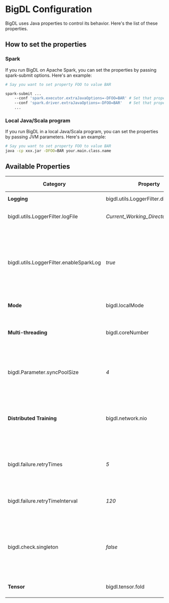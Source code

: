 # BigDL Configuration
BigDL uses Java properties to control its behavior. Here's the list of
these properties.

## How to set the properties

### Spark
If you run BigDL on Apache Spark, you can set the properties by passing
spark-submit options. Here's an example:
```bash
# Say you want to set property FOO to value BAR

spark-submit ...
    --conf 'spark.executor.extraJavaOptions=-DFOO=BAR' # Set that property for executor process
    --conf 'spark.driver.extraJavaOptions=-DFOO=BAR'   # Set that property for driver process
    ...
```

### Local Java/Scala program
If you run BigDL in a local Java/Scala program, you can set the properties
by passing JVM parameters. Here's an example:
```bash
# Say you want to set property FOO to value BAR
java -cp xxx.jar -DFOO=BAR your.main.class.name
```

## Available Properties

Category|Property|Default value|Description
-----|-----|------|-----
**Logging**|bigdl.utils.LoggerFilter.disable|*false*|Disable redirecting logs of Spark and BigDL to  a file.
|bigdl.utils.LoggerFilter.logFile|*Current_Working_Directory/bigdl.log*|Where is the redirecting log.
|bigdl.utils.LoggerFilter.enableSparkLog|*true*|Enable redirecting Spark logs to logFile. Set it to false when you don't want to see Spark logs in the redirecting log file.
**Mode**|bigdl.localMode|*false*|Whether BigDL is running as a local Java/Scala program.
**Multi-threading**|bigdl.coreNumber|*half of the virtual core number*|How many cores BigDL use on your machine. It is only used when bigdl.localMode is set to true. If hyper thread is enabled on your machine, DO NOT set it larger than half of the virtual core number.
|bigdl.Parameter.syncPoolSize|*4*|Thread pool size for syncing parameter between executors.
**Distributed Training**|bigdl.network.nio|*true*|Whether use NIO as BlockManager backend in Spark 1.5. If it is set to false, user can specify spark.shuffle.blockTransferService to change the BlockManager backend. **ONLY** used when running on Spark 1.5.
|bigdl.failure.retryTimes|*5*|How many times to retry when there's failure in distributed Training.
|bigdl.failure.retryTimeInterval|*120*|Unit is second. How long recount the retry times.
|bigdl.check.singleton|*false*|Whether to check if multiple partition run on a same executor, which is bad for performance.
**Tensor**|bigdl.tensor.fold|1000|How many elements in a tensor to determine it is a large tensor, and thus print only part of it.
